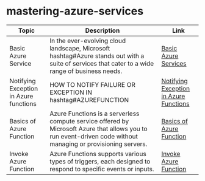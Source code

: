 # mastering-azure-services

|Topic          | Description   | Link |
| ------------- | ------------- | ----- |
| Basic Azure Service  | In the ever-evolving cloud landscape, Microsoft hashtag#Azure stands out with a suite of services that cater to a wide range of business needs.| [Basic Azure Services](https://www.linkedin.com/feed/update/urn:li:activity:7184048822069735424/)|
| Notifying Exception in Azure functions | HOW TO NOTIFY FAILURE OR EXCEPTION IN hashtag#AZUREFUNCTION| [Notifying Exception in Azure Functions](https://www.linkedin.com/feed/update/urn:li:activity:7184403560699183104/)|
| Basics of Azure Function | Azure Functions is a serverless compute service offered by Microsoft Azure that allows you to run event-driven code without managing or provisioning servers. | [Basics of Azure Function](https://www.linkedin.com/feed/update/urn:li:activity:7184479709127204864/)|
| Invoke Azure Function | Azure Functions supports various types of triggers, each designed to respond to specific events or inputs. | [Invoke Azure Function](https://www.linkedin.com/feed/update/urn:li:activity:7184480526357979138/)|

